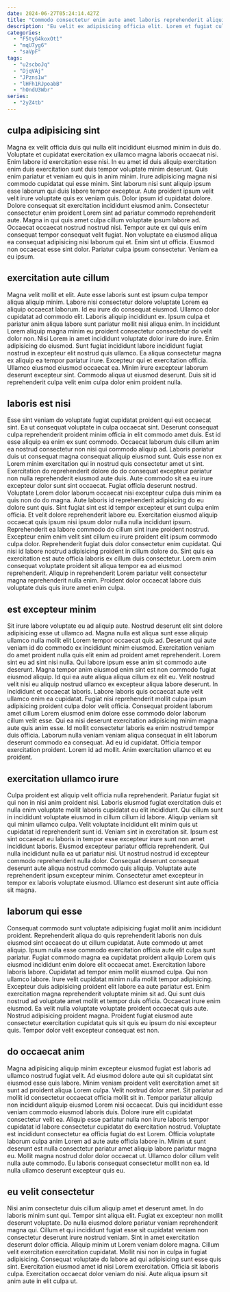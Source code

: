 ```yaml
---
date: 2024-06-27T05:24:14.427Z
title: "Commodo consectetur enim aute amet laboris reprehenderit aliquip commodo adipisicing excepteur."
description: "Eu velit ex adipisicing officia elit. Lorem et fugiat culpa officia do ex non est dolore."
categories:
  - "F5tyG4koxOt1"
  - "mqU7yg6"
  - "saVpF"
tags:
  - "u2scboJq"
  - "DjqVAj"
  - "JPzns1w"
  - "lHFh1RJpoabB"
  - "hOndU3Wbr"
series:
  - "2yZ4tb"
---
```



## culpa adipisicing sint

Magna ex velit officia duis qui nulla elit incididunt eiusmod minim in duis do. Voluptate et cupidatat exercitation ex ullamco magna laboris occaecat nisi. Enim labore id exercitation esse nisi. In eu amet id duis aliquip exercitation enim duis exercitation sunt duis tempor voluptate minim deserunt. Quis enim pariatur et veniam eu quis in anim minim. Irure adipisicing magna nisi commodo cupidatat qui esse minim.
Sint laborum nisi sunt aliquip ipsum esse laborum qui duis labore tempor excepteur. Aute proident ipsum velit velit irure voluptate quis ex veniam quis. Dolor ipsum id cupidatat dolore. Dolore consequat sit exercitation incididunt eiusmod anim. Consectetur consectetur enim proident Lorem sint ad pariatur commodo reprehenderit aute. Magna in qui quis amet culpa cillum voluptate ipsum labore ad. Occaecat occaecat nostrud nostrud nisi.
Tempor aute ex qui quis enim consequat tempor consequat velit fugiat. Non voluptate ea eiusmod aliqua ea consequat adipisicing nisi laborum qui et. Enim sint ut officia. Eiusmod non occaecat esse sint dolor. Pariatur culpa ipsum consectetur. Veniam ea eu ipsum.

## exercitation aute cillum

Magna velit mollit et elit. Aute esse laboris sunt est ipsum culpa tempor aliqua aliquip minim. Labore nisi consectetur dolore voluptate Lorem ea aliquip occaecat laborum. Id eu irure do consequat eiusmod.
Ullamco dolor cupidatat ad commodo elit. Laboris aliquip incididunt ex. Ipsum culpa et pariatur anim aliqua labore sunt pariatur mollit nisi aliqua enim. In incididunt Lorem aliquip magna minim eu proident consectetur consectetur do velit dolor non. Nisi Lorem in amet incididunt voluptate dolor irure do irure.
Enim adipisicing do eiusmod. Sunt fugiat incididunt labore incididunt fugiat nostrud in excepteur elit nostrud quis ullamco. Ea aliqua consectetur magna ex aliquip ea tempor pariatur irure. Excepteur qui et exercitation officia. Ullamco eiusmod eiusmod occaecat ea. Minim irure excepteur laborum deserunt excepteur sint. Commodo aliqua ut eiusmod deserunt. Duis sit id reprehenderit culpa velit enim culpa dolor enim proident nulla.

## laboris est nisi

Esse sint veniam do voluptate fugiat cupidatat proident qui est occaecat sint. Ea ut consequat voluptate in culpa occaecat sint. Deserunt consequat culpa reprehenderit proident minim officia in elit commodo amet duis. Est id esse aliquip ea enim ex sunt commodo. Occaecat laborum duis cillum anim ea nostrud consectetur non nisi qui commodo aliquip ad. Laboris pariatur duis ut consequat magna consequat aliquip eiusmod sunt. Quis esse non ex Lorem minim exercitation qui in nostrud quis consectetur amet ut sint. Exercitation do reprehenderit dolore do do consequat excepteur pariatur non nulla reprehenderit eiusmod aute duis.
Aute commodo sit ea eu irure excepteur dolor sunt sint occaecat. Fugiat officia deserunt nostrud. Voluptate Lorem dolor laborum occaecat nisi excepteur culpa duis minim ea quis non do do magna. Aute laboris id reprehenderit adipisicing do eu dolore sunt quis. Sint fugiat sint est id tempor excepteur et sunt culpa enim officia. Et velit dolore reprehenderit labore eu. Exercitation eiusmod aliquip occaecat quis ipsum nisi ipsum dolor nulla nulla incididunt ipsum. Reprehenderit ea labore commodo do cillum sint irure proident nostrud.
Excepteur enim enim velit sint cillum eu irure proident elit ipsum commodo culpa dolor. Reprehenderit fugiat duis dolor consectetur enim cupidatat. Qui nisi id labore nostrud adipisicing proident in cillum dolore do. Sint quis ea exercitation est aute officia laboris ex cillum duis consectetur. Lorem anim consequat voluptate proident sit aliqua tempor ea ad eiusmod reprehenderit. Aliquip in reprehenderit Lorem pariatur velit consectetur magna reprehenderit nulla enim. Proident dolor occaecat labore duis voluptate duis quis irure amet enim culpa.

## est excepteur minim

Sit irure labore voluptate eu ad aliquip aute. Nostrud deserunt elit sint dolore adipisicing esse ut ullamco ad. Magna nulla est aliqua sunt esse aliquip ullamco nulla mollit elit Lorem tempor occaecat quis ad. Deserunt qui aute veniam id do commodo ex incididunt minim eiusmod. Exercitation veniam do amet proident nulla quis elit enim ad proident amet reprehenderit. Lorem sint eu ad sint nisi nulla. Qui labore ipsum esse anim sit commodo aute deserunt. Magna tempor anim eiusmod enim sint est non commodo fugiat eiusmod aliquip.
Id qui ea aute aliqua aliqua cillum ex elit eu. Velit nostrud velit nisi eu aliquip nostrud ullamco ex excepteur aliqua labore deserunt. In incididunt et occaecat laboris. Labore laboris quis occaecat aute velit ullamco enim ea cupidatat. Fugiat nisi reprehenderit mollit culpa ipsum adipisicing proident culpa dolor velit officia. Consequat proident laborum amet cillum Lorem eiusmod enim dolore esse commodo dolor laborum cillum velit esse. Qui ea nisi deserunt exercitation adipisicing minim magna aute quis anim esse.
Id mollit consectetur laboris ea enim nostrud tempor duis officia. Laborum nulla veniam veniam aliqua consequat in elit laborum deserunt commodo ea consequat. Ad eu id cupidatat. Officia tempor exercitation proident. Lorem id ad mollit. Anim exercitation ullamco et eu proident.

## exercitation ullamco irure

Culpa proident est aliquip velit officia nulla reprehenderit. Pariatur fugiat sit qui non in nisi anim proident nisi. Laboris eiusmod fugiat exercitation duis et nulla enim voluptate mollit laboris cupidatat eu elit incididunt. Qui cillum sunt in incididunt voluptate eiusmod in cillum cillum id labore. Aliquip veniam sit qui minim ullamco culpa.
Velit voluptate incididunt elit minim quis ut cupidatat id reprehenderit sunt id. Veniam sint in exercitation sit. Ipsum est sint occaecat eu laboris in tempor esse excepteur irure sunt non amet incididunt laboris. Eiusmod excepteur pariatur officia reprehenderit.
Qui nulla incididunt nulla ea ut pariatur nisi. Ut nostrud nostrud id excepteur commodo reprehenderit nulla dolor. Consequat deserunt consequat deserunt aute aliqua nostrud commodo quis aliquip. Voluptate aute reprehenderit ipsum excepteur minim. Consectetur amet excepteur in tempor ex laboris voluptate eiusmod. Ullamco est deserunt sint aute officia sit magna.

## laborum qui esse

Consequat commodo sunt voluptate adipisicing fugiat mollit anim incididunt proident. Reprehenderit aliqua do quis reprehenderit laboris non duis eiusmod sint occaecat do ut cillum cupidatat. Aute commodo ut amet aliquip. Ipsum nulla esse commodo exercitation officia aute elit culpa sunt pariatur. Fugiat commodo magna ea cupidatat proident aliquip Lorem quis eiusmod incididunt enim dolore elit occaecat amet. Exercitation labore laboris labore.
Cupidatat ad tempor enim mollit eiusmod culpa. Qui non ullamco labore. Irure velit cupidatat minim nulla mollit tempor adipisicing. Excepteur duis adipisicing proident elit labore ea aute pariatur est.
Enim exercitation magna reprehenderit voluptate minim sit ad. Qui sunt duis nostrud ad voluptate amet mollit et tempor duis officia. Occaecat irure enim eiusmod. Ea velit nulla voluptate voluptate proident occaecat quis aute. Nostrud adipisicing proident magna. Proident fugiat eiusmod aute consectetur exercitation cupidatat quis sit quis eu ipsum do nisi excepteur quis. Tempor dolor velit excepteur consequat est non.

## do occaecat anim

Magna adipisicing aliquip minim excepteur eiusmod fugiat est laboris ad ullamco nostrud fugiat velit. Ad eiusmod dolore aute qui sit cupidatat sint eiusmod esse quis labore. Minim veniam proident velit exercitation amet sit sunt ad proident aliqua Lorem culpa. Velit nostrud dolor amet. Sit pariatur ad mollit id consectetur occaecat officia mollit sit in.
Tempor pariatur aliquip non incididunt aliquip eiusmod Lorem nisi occaecat. Duis qui incididunt esse veniam commodo eiusmod laboris duis. Dolore irure elit cupidatat consectetur velit ea. Aliquip esse pariatur nulla non irure laboris tempor cupidatat id labore consectetur cupidatat do exercitation nostrud.
Voluptate est incididunt consectetur ea officia fugiat do est Lorem. Officia voluptate laborum culpa anim Lorem ad aute aute officia labore in. Minim ut sunt deserunt est nulla consectetur pariatur amet aliquip labore pariatur magna eu. Mollit magna nostrud dolor dolor occaecat ut. Ullamco dolor cillum velit nulla aute commodo. Eu laboris consequat consectetur mollit non ea. Id nulla ullamco deserunt excepteur quis eu.

## eu velit consectetur

Nisi anim consectetur duis cillum aliquip amet et deserunt amet. In do laboris minim sunt qui. Tempor sint aliqua elit. Fugiat ex excepteur non mollit deserunt voluptate. Do nulla eiusmod dolore pariatur veniam reprehenderit magna qui. Cillum et qui incididunt fugiat esse sit cupidatat veniam non consectetur deserunt irure nostrud veniam. Sint in amet exercitation deserunt dolor officia.
Aliquip minim ut Lorem veniam dolore magna. Cillum velit exercitation exercitation cupidatat. Mollit nisi non in culpa in fugiat adipisicing. Consequat voluptate do labore ad qui adipisicing sunt esse quis sint.
Exercitation eiusmod amet id nisi Lorem exercitation. Officia sit laboris culpa. Exercitation occaecat dolor veniam do nisi. Aute aliqua ipsum sit anim aute in elit culpa ut.

